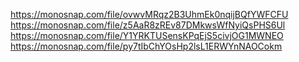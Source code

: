 https://monosnap.com/file/ovwvMRqz2B3UhmEk0nqijBQfYWFCFU
https://monosnap.com/file/z5AaR8zREv87DMkwsWfNyiQsPHS6Ul
https://monosnap.com/file/Y1YRKTUSensKPqEjS5civjOG1MWNEO
https://monosnap.com/file/py7tIbChYOsHp2lsL1ERWYnNAOCokm